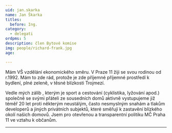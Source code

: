 ```yaml
---
uid: jan.skarka
name: Jan Škarka
titles:
  before: Ing. 
category:
  - delegati
ordpms: 5  
description: člen Bytové komise
img: people/richard-frank.jpg
age: 

---
```


Mám VŠ vzdělání ekonomického směru. V Praze 11 žiji se svou rodinou od r.1992. Mám to zde rád, protože je zde příjemné příjemné prostředí k bydlení, plné zeleně, v těsné blízkosti  Trojmezí.

Vedle mých zálib , kterým je sport a cestování (cyklistika, lyžování apod.) společně se svými přáteli ze sousedních domů aktivně vystupujeme již téměř 20 let proti některým neustálým, často nesmyslným snahám a tlakům developerů a jiných privátních subjektů, které směřují k zastavění blízkého okolí našich domovů.
Jsem pro otevřenou a transparentní politiku MČ Praha 11 ve vztahu k občanům.

---
